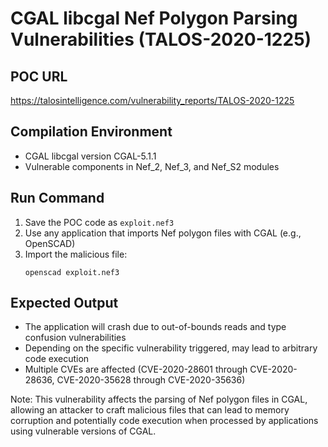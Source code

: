 # CGAL libcgal Nef Polygon Parsing Vulnerabilities (TALOS-2020-1225)

## POC URL
https://talosintelligence.com/vulnerability_reports/TALOS-2020-1225

## Compilation Environment
- CGAL libcgal version CGAL-5.1.1
- Vulnerable components in Nef_2, Nef_3, and Nef_S2 modules

## Run Command
1. Save the POC code as `exploit.nef3`
2. Use any application that imports Nef polygon files with CGAL (e.g., OpenSCAD)
3. Import the malicious file:
   ```
   openscad exploit.nef3
   ```

## Expected Output
- The application will crash due to out-of-bounds reads and type confusion vulnerabilities
- Depending on the specific vulnerability triggered, may lead to arbitrary code execution
- Multiple CVEs are affected (CVE-2020-28601 through CVE-2020-28636, CVE-2020-35628 through CVE-2020-35636)

Note: This vulnerability affects the parsing of Nef polygon files in CGAL, allowing an attacker to craft malicious files that can lead to memory corruption and potentially code execution when processed by applications using vulnerable versions of CGAL.